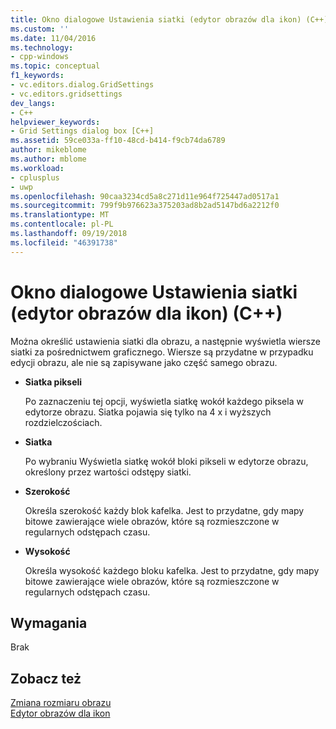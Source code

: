 ```yaml
---
title: Okno dialogowe Ustawienia siatki (edytor obrazów dla ikon) (C++) | Dokumentacja firmy Microsoft
ms.custom: ''
ms.date: 11/04/2016
ms.technology:
- cpp-windows
ms.topic: conceptual
f1_keywords:
- vc.editors.dialog.GridSettings
- vc.editors.gridsettings
dev_langs:
- C++
helpviewer_keywords:
- Grid Settings dialog box [C++]
ms.assetid: 59ce033a-ff10-48cd-b414-f9cb74da6789
author: mikeblome
ms.author: mblome
ms.workload:
- cplusplus
- uwp
ms.openlocfilehash: 90caa3234cd5a8c271d11e964f725447ad0517a1
ms.sourcegitcommit: 799f9b976623a375203ad8b2ad5147bd6a2212f0
ms.translationtype: MT
ms.contentlocale: pl-PL
ms.lasthandoff: 09/19/2018
ms.locfileid: "46391738"
---
```

# <a name="grid-settings-dialog-box-c-image-editor-for-icons"></a>Okno dialogowe Ustawienia siatki (edytor obrazów dla ikon) (C++)

Można określić ustawienia siatki dla obrazu, a następnie wyświetla wiersze siatki za pośrednictwem graficznego. Wiersze są przydatne w przypadku edycji obrazu, ale nie są zapisywane jako część samego obrazu.

- **Siatka pikseli**

   Po zaznaczeniu tej opcji, wyświetla siatkę wokół każdego piksela w edytorze obrazu. Siatka pojawia się tylko na 4 x i wyższych rozdzielczościach.

- **Siatka**

   Po wybraniu Wyświetla siatkę wokół bloki pikseli w edytorze obrazu, określony przez wartości odstępy siatki.

- **Szerokość**

   Określa szerokość każdy blok kafelka. Jest to przydatne, gdy mapy bitowe zawierające wiele obrazów, które są rozmieszczone w regularnych odstępach czasu.

- **Wysokość**

   Określa wysokość każdego bloku kafelka. Jest to przydatne, gdy mapy bitowe zawierające wiele obrazów, które są rozmieszczone w regularnych odstępach czasu.

## <a name="requirements"></a>Wymagania

Brak

## <a name="see-also"></a>Zobacz też

[Zmiana rozmiaru obrazu](../windows/resizing-an-image-image-editor-for-icons.md)<br/>
[Edytor obrazów dla ikon](../windows/image-editor-for-icons.md)